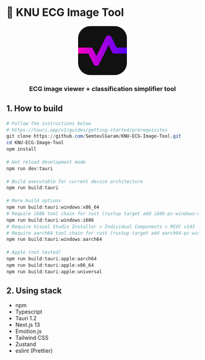 # 💓 KNU ECG Image Tool
<p align="center">
<img alt="Main Logo" src="public/app-icon.png" width="128" />
<h3 align="center">ECG image viewer + classification simplifier tool</h3>
</p>


## 1. How to build
```PowerShell
# Follow the instructions below
# https://tauri.app/v1/guides/getting-started/prerequisites
git clone https://github.com/SemteulGaram/KNU-ECG-Image-Tool.git
cd KNU-ECG-Image-Tool
npm install

# Hot reload development mode
npm run dev:tauri

# Build executable for current device architecture
npm run build:tauri

# More build options
npm run build:tauri:windows:x86_64
# Require i686 tool chain for rust (rustup target add i686-pc-windows-msvc)
npm run build:tauri:windows:i686
# Require Visual Studio Installer > Individual Components > MSVC v143 - VS 2022 C++ ARM64 build tools (Latest)
# Require aarch64 tool chain for rust (rustup target add aarch64-pc-windows-msvc)
npm run build:tauri:windows:aarch64

# Apple (not tested)
npm run build:tauri:apple:aarch64
npm run build:tauri:apple:x86_64
npm run build:tauri:apple:universal
```
## 2. Using stack
- npm
- Typescript
- Tauri 1.2
- Next.js 13
- Emotion.js
- Tailwind CSS
- Zustand
- eslint (Prettier)
